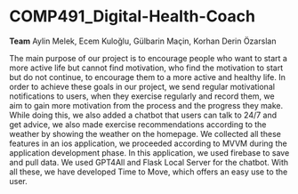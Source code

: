 # COMP491_Digital-Health-Coach


**Team**
Aylin Melek, Ecem Kuloğlu, Gülbarin Maçin, Korhan Derin Özarslan

The main purpose of our project is to encourage people who want to start a more active
life but cannot find motivation, who find the motivation to start but do not continue, to
encourage them to a more active and healthy life. In order to achieve these goals in our
project, we send regular motivational notifications to users, when they exercise regularly
and record them, we aim to gain more motivation from the process and the progress they
make. While doing this, we also added a chatbot that users can talk to 24/7 and get
advice, we also made exercise recommendations according to the weather by showing the
weather on the homepage. We collected all these features in an ios application, we
proceeded according to MVVM during the application development phase. In this
application, we used firebase to save and pull data. We used GPT4All and Flask Local
Server for the chatbot. With all these, we have developed Time to Move, which offers an
easy use to the user.
